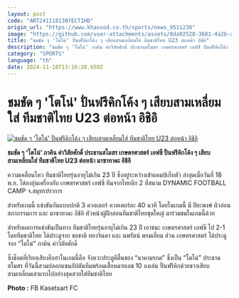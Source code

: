 ```yaml
---
layout: post
code: "ART2411181307ECTIHD"
origin_url: "https://www.khaosod.co.th/sports/news_9511230"
image: "https://github.com/user-attachments/assets/8da92528-3681-4a2b-a4f8-be7c11959849"
title: "ชมชัด ๆ 'โตโน่' ปั่นฟรีคิกโค้ง ๆ เสียบสามเหลี่ยมใส่ ทีมชาติไทย U23 ต่อหน้า อิชิอิ"
description: "ชมชัด ๆ 'โตโน่' ภาคิน คำวิลัยศักดิ์ ประธานสโมสร เกษตรศาสตร์ เอฟซี ปั่นฟรีคิกโค้ง ๆ เสียบสามเหลี่ยมใส่ ทีมชาติไทย U23 ต่อหน้า มาซาทาดะ อิชิอิ"
category: "SPORTS"
language: "th"
date: 2024-11-18T13:16:20.658Z
---
```


# ชมชัด ๆ 'โตโน่' ปั่นฟรีคิกโค้ง ๆ เสียบสามเหลี่ยมใส่ ทีมชาติไทย U23 ต่อหน้า อิชิอิ

[![ชมชัด ๆ 'โตโน่' ปั่นฟรีคิกโค้ง ๆ เสียบสามเหลี่ยมใส่ ทีมชาติไทย U23 ต่อหน้า อิชิอิ](https://www.khaosod.co.th/wpapp/uploads/2024/11/tono.jpg "ชมชัด ๆ 'โตโน่' ปั่นฟรีคิกโค้ง ๆ เสียบสามเหลี่ยมใส่ ทีมชาติไทย U23 ต่อหน้า อิชิอิ")](https://www.khaosod.co.th/wpapp/uploads/2024/11/tono.jpg)

**ชมชัด ๆ ‘โตโน่’ ภาคิน คำวิลัยศักดิ์ ประธานสโมสร เกษตรศาสตร์ เอฟซี ปั่นฟรีคิกโค้ง ๆ เสียบสามเหลี่ยมใส่ ทีมชาติไทย U23 ต่อหน้า มาซาทาดะ อิชิอิ**

ความเคลื่อนไหว ทีมชาติไทยรุ่นอายุไม่เกิน 23 ปี ซึ่งอยู่ระหว่างเข้าแคมป์เก็บตัว ล่าสุดเมื่อวันที่ 18 พ.ย. ได้ลงอุ่นเครื่องกับ เกษตรศาสตร์ เอฟซี ทีมจากไทยลีก 2 ที่สนาม DYNAMIC FOOTBALL CAMP จ.สมุทรปราการ

สำหรับเกมนี้ แข่งขันกันแบบปกติ 3 ควอเตอร์ ควอเตอร์ละ 40 นาที โดยในเกมนี้ มี ปิยะพงษ์ ผิวอ่อน สภากรรมการ และ มาซาทาดะ อิชิอิ หัวหน้าผู้ฝึกสอนทีมชาติไทยชุดใหญ่ มาร่วมชมในเกมนี้ด้วย

สำหรับผลการแข่งขันเป็นทาง ทีมชาติไทยรุ่นอายุไม่เกิน 23 ปี เอาชนะ เกษตรศาสตร์ เอฟซี ไป 2-1 โดยทีมชาติไทย ได้ประตูจาก ชลชาติ ทองจินดา และ นพรัตน์ พรมเอี่ยม ส่วน เกษตรศาสตร์ ได้ประตูจาก “โตโน่” ภาคิน คำวิลัยศักดิ์

ซึ่งช็อตที่เรียกเสียงฮือฮาในเกมนี้คือ จังหวะประตูตีตื้นของ “นาคามรกต” ซึ่งเป็น “โตโน่” ประธานสโมสร ที่วันนี้สวมปลอกแขนกัปตันทีมพร้อมเสื้อหมายเลข 10 ลงเล่น ปั่นฟรีคิกด้วยขวาเสียบสามเหลี่ยมเสาแรกไปอย่างสุดสวยใส่ทีมชาติไทย

**Photo :** FB Kasetsart FC



